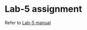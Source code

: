 # Lab-5 assignment

Refer to [Lab-5 manual](https://nju-cn-course.gitbook.io/nju-computer-network-lab-manual/ipv4-router/lab-5)
